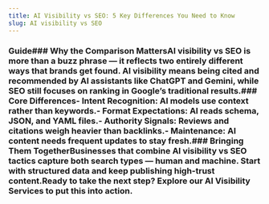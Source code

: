 ```yaml
---
title: AI Visibility vs SEO: 5 Key Differences You Need to Know
slug: AI visibility vs SEO
---
```


### Guide### Why the Comparison MattersAI visibility vs SEO is more than a buzz phrase — it reflects two entirely different ways that brands get found. AI visibility means being cited and recommended by AI assistants like ChatGPT and Gemini, while SEO still focuses on ranking in Google’s traditional results.### Core Differences- Intent Recognition: AI models use context rather than keywords.- Format Expectations: AI reads schema, JSON, and YAML files.- Authority Signals: Reviews and citations weigh heavier than backlinks.- Maintenance: AI content needs frequent updates to stay fresh.### Bringing Them TogetherBusinesses that combine AI visibility vs SEO tactics capture both search types — human and machine. Start with structured data and keep publishing high-trust content.Ready to take the next step? Explore our AI Visibility Services to put this into action.